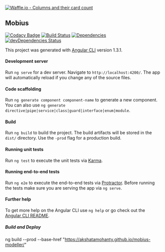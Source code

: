 [![Waffle.io - Columns and their card count](https://badge.waffle.io/akshatamohanty/mobius-modeller.png?columns=all)](https://waffle.io/akshatamohanty/mobius-modeller?utm_source=badge)
## Mobius 
[![Codacy Badge](https://api.codacy.com/project/badge/Grade/ed1412eb9a4549c59e5f08aace8c77f7)](https://www.codacy.com/app/akshatamohanty/mobius-modeller?utm_source=github.com&amp;utm_medium=referral&amp;utm_content=akshatamohanty/mobius-modeller&amp;utm_campaign=Badge_Grade)
[![Build Status](https://travis-ci.org/akshatamohanty/mobius-modeller.svg?branch=master)](https://travis-ci.org/akshatamohanty/mobius-modeller)
[![Dependencies](https://david-dm.org/akshatamohanty/mobius_v2.svg)](https://david-dm.org/akshatamohanty/mobius-modeller.svg)
[![devDependencies Status](https://david-dm.org/akshatamohanty/mobius-modeller/dev-status.svg)](https://david-dm.org/akshatamohanty/mobius-modeller?type=dev)

This project was generated with [Angular CLI](https://github.com/angular/angular-cli) version 1.3.1.

#### Development server

Run `ng serve` for a dev server. Navigate to `http://localhost:4200/`. The app will automatically reload if you change any of the source files.

#### Code scaffolding

Run `ng generate component component-name` to generate a new component. You can also use `ng generate directive|pipe|service|class|guard|interface|enum|module`.

#### Build

Run `ng build` to build the project. The build artifacts will be stored in the `dist/` directory. Use the `-prod` flag for a production build.

#### Running unit tests

Run `ng test` to execute the unit tests via [Karma](https://karma-runner.github.io).

#### Running end-to-end tests

Run `ng e2e` to execute the end-to-end tests via [Protractor](http://www.protractortest.org/).
Before running the tests make sure you are serving the app via `ng serve`.

#### Further help

To get more help on the Angular CLI use `ng help` or go check out the [Angular CLI README](https://github.com/angular/angular-cli/blob/master/README.md).



##### Build and Deploy
ng build --prod --base-href "https://akshatamohanty.github.io/mobius-modeller/"

